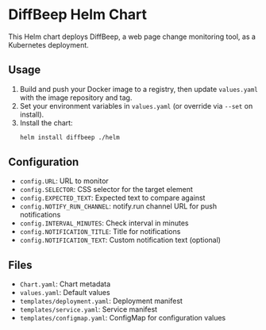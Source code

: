 # DiffBeep Helm Chart

This Helm chart deploys DiffBeep, a web page change monitoring tool, as a Kubernetes deployment.

## Usage

1. Build and push your Docker image to a registry, then update `values.yaml` with the image repository and tag.
2. Set your environment variables in `values.yaml` (or override via `--set` on install).
3. Install the chart:
   ```sh
   helm install diffbeep ./helm
   ```

## Configuration
- `config.URL`: URL to monitor
- `config.SELECTOR`: CSS selector for the target element
- `config.EXPECTED_TEXT`: Expected text to compare against
- `config.NOTIFY_RUN_CHANNEL`: notify.run channel URL for push notifications
- `config.INTERVAL_MINUTES`: Check interval in minutes
- `config.NOTIFICATION_TITLE`: Title for notifications
- `config.NOTIFICATION_TEXT`: Custom notification text (optional)

## Files
- `Chart.yaml`: Chart metadata
- `values.yaml`: Default values
- `templates/deployment.yaml`: Deployment manifest
- `templates/service.yaml`: Service manifest
- `templates/configmap.yaml`: ConfigMap for configuration values
